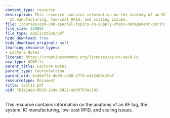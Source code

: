 ```yaml
---
content_type: resource
description: This resource contains information on the anatomy of an RF tag, the system,
  IC manufacturing, low-cost RFID, and scaling issues.
file: /courses/esd-290-special-topics-in-supply-chain-management-spring-2005/761a1aed0b262cde5d22e8d07b3ac192_lect11.pdf
file_size: 320891
file_type: application/pdf
hide_download: true
hide_download_original: null
learning_resource_types:
- Lecture Notes
license: https://creativecommons.org/licenses/by-nc-sa/4.0/
ocw_type: OCWFile
parent_title: Lecture Notes
parent_type: CourseSection
parent_uid: 6cd9e7f4-db90-cd08-47f5-e462469c19af
resourcetype: Document
title: lect11.pdf
uid: 761a1aed-0b26-2cde-5d22-e8d07b3ac192
---
```

This resource contains information on the anatomy of an RF tag, the system, IC manufacturing, low-cost RFID, and scaling issues.